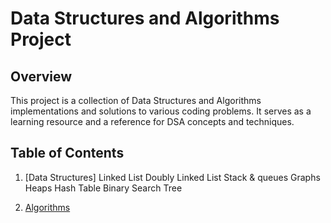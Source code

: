 # Data Structures and Algorithms Project
## Overview

This project is a collection of Data Structures and Algorithms implementations and solutions to various coding problems. It serves as a learning resource and a reference for DSA concepts and techniques.

## Table of Contents
1. [Data Structures]
   Linked List
   Doubly Linked List
   Stack & queues
   Graphs
   Heaps
   Hash Table
   Binary Search Tree
   
2. [Algorithms](#algorithms)
